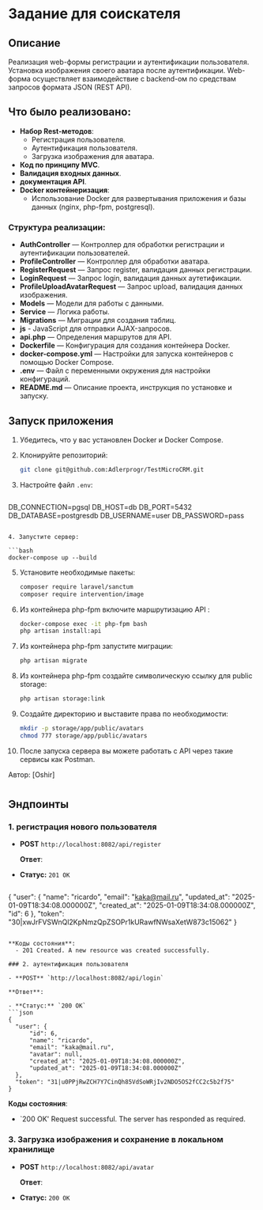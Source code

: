 # Задание для соискателя

## Описание

Реализация web-формы регистрации и аутентификации пользователя. Установка изображения своего аватара после аутентификации. Web-форма осуществляет взаимодействие с backend-ом по средствам запросов формата JSON (REST API).

## Что было реализовано:

- **Набор Rest-методов**:
    - Регистрация пользователя.
    - Аутентификация пользователя.
    - Загрузка изображения для аватара.
- **Код по принципу MVC**.
- **Валидация входных данных**.
- **документация API**.
- **Docker контейнеризация**:
    - Использование Docker для развертывания приложения и базы данных (nginx, php-fpm, postgresql).

### Структура реализации:

- **AuthController** — Контроллер для обработки регистрации и аутентификации пользователей.
- **ProfileController** — Контроллер для обработки аватара.
- **RegisterRequest** — Запрос register, валидация данных регистрации.
- **LoginRequest** — Запрос login, валидация данных аутетификации.
- **ProfileUploadAvatarRequest** — Запрос upload, валидация данных изображения.
- **Models** — Модели для работы с данными.
- **Service** — Логика работы.
- **Migrations** — Миграции для создания таблиц.
- **js** - JavaScript для отправки AJAX-запросов.
- **api.php** — Определения маршрутов для API.
- **Dockerfile** — Конфигурация для создания контейнера Docker.
- **docker-compose.yml** — Настройки для запуска контейнеров с помощью Docker Compose.
- **.env** — Файл с переменными окружения для настройки конфигураций.
- **README.md** — Описание проекта, инструкция по установке и запуску.

## Запуск приложения

1. Убедитесь, что у вас установлен Docker и Docker Compose.
2. Клонируйте репозиторий:

   ```bash
   git clone git@github.com:Adlerprogr/TestMicroCRM.git
   ```

3. Настройте файл `.env`:

   ```bash
DB_CONNECTION=pgsql
DB_HOST=db
DB_PORT=5432
DB_DATABASE=postgresdb
DB_USERNAME=user
DB_PASSWORD=pass
   ```

4. Запустите сервер:

   ```bash
   docker-compose up --build
   ```

5. Установитe необходимые пакеты:

   ```bash
   composer require laravel/sanctum
   composer require intervention/image
   ```

6. Из контейнера php-fpm включите маршрутизацию API :

   ```bash
   docker-compose exec -it php-fpm bash 
   php artisan install:api 
   ```

7. Из контейнера php-fpm запустите миграции:

   ```bash
   php artisan migrate
   ```

8. Из контейнера php-fpm cоздайте символическую ссылку для public storage:

   ```bash
   php artisan storage:link
   ```

9. Создайте директорию и выставите права по необходимости:

    ```bash
    mkdir -p storage/app/public/avatars
    chmod 777 storage/app/public/avatars
    ```

10. После запуска сервера вы можете работать с API через такие сервисы как Postman.

Автор: [Oshir]
# 

## Эндпоинты


### 1. регистрация нового пользователя

- **POST** `http://localhost:8082/api/register`

  **Ответ**:

- **Статус:** `201 OK`

  ```json
{
"user": {
"name": "ricardo",
"email": "kaka@mail.ru",
"updated_at": "2025-01-09T18:34:08.000000Z",
"created_at": "2025-01-09T18:34:08.000000Z",
"id": 6
},
"token": "30|xwJrFVSWnQl2KpNmzQpZSOPr1kURawfNWsaXetW873c15062"
}
  ```

  **Коды состояния**:
    - 201 Created. A new resource was created successfully.

### 2. аутентификация пользователя

- **POST** `http://localhost:8082/api/login`

  **Ответ**:

- **Статус:** `200 OK`
  ```json
 {
    "user": {
        "id": 6,
        "name": "ricardo",
        "email": "kaka@mail.ru",
        "avatar": null,
        "created_at": "2025-01-09T18:34:08.000000Z",
        "updated_at": "2025-01-09T18:34:08.000000Z"
    },
    "token": "31|u0PPjRwZCH7Y7CinQh85VdSoWRjIv2NDO5OS2fCC2c5b2f75"
}
  ```

**Коды состояния**:
- `200 OK' Request successful. The server has responded as required.

### 3. Загрузка изображения и сохранение в локальном хранилище

- **POST** `http://localhost:8082/api/avatar`

  **Ответ**:

- **Статус:** `200 OK`
  ```json
